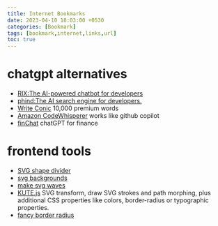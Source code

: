 ```yaml
---
title: Internet Bookmarks
date: 2023-04-10 18:03:00 +0530
categories: [Bookmark]
tags: [bookmark,internet,links,url]
toc: true
---
```

# chatgpt alternatives
- [RIX:The AI-powered chatbot for developers](https://hashnode.com/rix) 
- [phind:The AI search engine for developers.](https://www.phind.com/)
- [Write Conic](https://writesonic.com/) 10,000 premium words
- [Amazon CodeWhisperer](https://aws.amazon.com/codewhisperer/) works like github copilot 
- [finChat](https://finchat.io/) chatGPT for finance

# frontend tools
- [SVG shape divider](https://www.shapedivider.app/)
- [svg backgrounds](https://haikei.app/)
- [make svg waves](https://getwaves.io/)
- [KUTE.js](https://thednp.github.io/kute.js/index.html) SVG transform, draw SVG strokes and path morphing, plus additional CSS properties like colors, border-radius or typographic properties.
- [fancy border radius](https://9elements.github.io/fancy-border-radius/)
